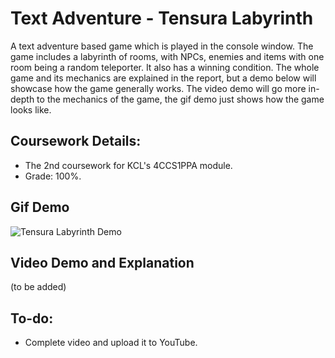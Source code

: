 # Text Adventure - Tensura Labyrinth

A text adventure based game which is played in the console window.
The game includes a labyrinth of rooms, with NPCs, enemies and items with one room being a random teleporter.
It also has a winning condition.
The whole game and its mechanics are explained in the report, but a demo below will showcase how the game generally works.
The video demo will go more in-depth to the mechanics of the game, the gif demo just shows how the game looks like.

## Coursework Details:
- The 2nd coursework for KCL's 4CCS1PPA module.
- Grade: 100%.

## Gif Demo
![Tensura Labyrinth Demo](https://i.imgur.com/6vHSa0C.gif)

## Video Demo and Explanation
(to be added)

## To-do:
- Complete video and upload it to YouTube.


